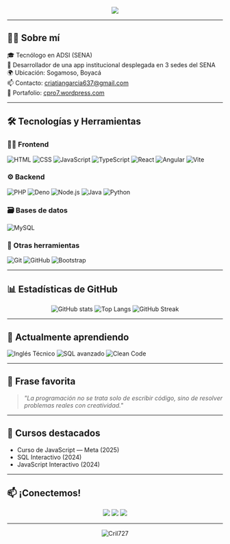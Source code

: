 <!-- Banner de Bienvenida -->
<p align="center">
  <img src="https://readme-typing-svg.herokuapp.com?font=Fira+Code&duration=2000&pause=500&color=09F700&center=true&vCenter=true&width=435&lines=Hola%2C+soy+Cristian+Garc%C3%ADa+%F0%9F%91%8B;Full+Stack+Developer+en+formaci%C3%B3n;Amante+del+frontend+y+la+UX%2FUI;Siempre+aprendiendo+y+creando+cosas+geniales" />
</p>

---

## 👨‍💻 Sobre mí

🎓 Tecnólogo en ADSI (SENA)  
🚀 Desarrollador de una app institucional desplegada en 3 sedes del SENA  
🌍 Ubicación: Sogamoso, Boyacá  
📫 Contacto: [criatiangarcia637@gmail.com](mailto:criatiangarcia637@gmail.com)  
📝 Portafolio: [cpro7.wordpress.com](https://cpro7.wordpress.com)

---

## 🛠️ Tecnologías y Herramientas

### 👨‍💻 Frontend
![HTML](https://img.shields.io/badge/HTML5-E34F26?style=flat-square&logo=html5&logoColor=white)
![CSS](https://img.shields.io/badge/CSS3-1572B6?style=flat-square&logo=css3&logoColor=white)
![JavaScript](https://img.shields.io/badge/JavaScript-F7DF1E?style=flat-square&logo=javascript&logoColor=black)
![TypeScript](https://img.shields.io/badge/TypeScript-007ACC?style=flat-square&logo=typescript&logoColor=white)
![React](https://img.shields.io/badge/React-20232A?style=flat-square&logo=react&logoColor=61DAFB)
![Angular](https://img.shields.io/badge/Angular-DD0031?style=flat-square&logo=angular&logoColor=white)
![Vite](https://img.shields.io/badge/Vite-646CFF?style=flat-square&logo=vite&logoColor=white)

### ⚙️ Backend
![PHP](https://img.shields.io/badge/PHP-777BB4?style=flat-square&logo=php&logoColor=white)
![Deno](https://img.shields.io/badge/Deno-000000?style=flat-square&logo=deno&logoColor=white)
![Node.js](https://img.shields.io/badge/Node.js-339933?style=flat-square&logo=nodedotjs&logoColor=white)
![Java](https://img.shields.io/badge/Java-ED8B00?style=flat-square&logo=java&logoColor=white)
![Python](https://img.shields.io/badge/Python-3776AB?style=flat-square&logo=python&logoColor=white)

### 🗃️ Bases de datos
![MySQL](https://img.shields.io/badge/MySQL-4479A1?style=flat-square&logo=mysql&logoColor=white)

### 🧰 Otras herramientas
![Git](https://img.shields.io/badge/Git-F05032?style=flat-square&logo=git&logoColor=white)
![GitHub](https://img.shields.io/badge/GitHub-181717?style=flat-square&logo=github&logoColor=white)
![Bootstrap](https://img.shields.io/badge/Bootstrap-563D7C?style=flat-square&logo=bootstrap&logoColor=white)

---

## 📊 Estadísticas de GitHub

<div align="center">
  <img src="https://github-readme-stats.vercel.app/api?username=Cril727&show_icons=true&theme=tokyonight" alt="GitHub stats" />
  <img src="https://github-readme-stats.vercel.app/api/top-langs/?username=Cril727&layout=compact&theme=tokyonight" alt="Top Langs" />
  <img src="https://streak-stats.demolab.com/?user=Cril727&theme=tokyonight" alt="GitHub Streak" />
</div>

---

## 🌱 Actualmente aprendiendo

![Inglés Técnico](https://img.shields.io/badge/Ingl%C3%A9s%20T%C3%A9cnico-00457C?style=flat-square&logo=Duolingo&logoColor=white)
![SQL avanzado](https://img.shields.io/badge/SQL-4479A1?style=flat-square&logo=mysql&logoColor=white)
![Clean Code](https://img.shields.io/badge/Clean%20Code-%23E44D26?style=flat-square&logo=eslint&logoColor=white)

---

## 💬 Frase favorita

> *"La programación no se trata solo de escribir código, sino de resolver problemas reales con creatividad."*

---

## 🧠 Cursos destacados

- Curso de JavaScript — Meta (2025)
- SQL Interactivo (2024)
- JavaScript Interactivo (2024)

---

## 📫 ¡Conectemos!

<p align="center">
  <a href="mailto:criatiangarcia637@gmail.com"><img src="https://img.shields.io/badge/Email-ciriatiangarcia637@gmail.com-blue?style=flat-square&logo=gmail"></a>
  <a href="https://www.linkedin.com/in/"><img src="https://img.shields.io/badge/LinkedIn-Pendiente-blue?style=flat-square&logo=linkedin"></a>
  <a href="https://cpro7.wordpress.com"><img src="https://img.shields.io/badge/Portafolio-Web-blueviolet?style=flat-square&logo=wordpress"></a>
</p>

---

<!-- Gracias por visitar mi perfil -->
<p align="center">
  <img src="https://komarev.com/ghpvc/?username=Cril727&label=Visitas&color=0e75b6&style=flat" alt="Cril727" />
</p>
